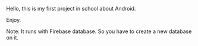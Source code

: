Hello, this is my first project in school about Android.

Enjoy.

Note: It runs with Firebase database. So you have to create a new 
database on it.
